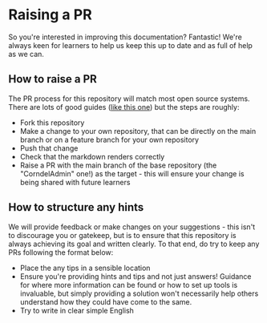 # Raising a PR

So you're interested in improving this documentation? Fantastic! We're always keen for learners to help us keep this up to date and as full of help as we can.

## How to raise a PR
The PR process for this repository will match most open source systems. There are lots of good guides ([like this one](https://jarv.is/notes/how-to-pull-request-fork-github/)) but the steps are roughly:
* Fork this repository
* Make a change to your own repository, that can be directly on the main branch or on a feature branch for your own repository
* Push that change
* Check that the markdown renders correctly
* Raise a PR with the main branch of the base repository (the "CorndelAdmin" one!) as the target - this will ensure your change is being shared with future learners

## How to structure any hints
We will provide feedback or make changes on your suggestions - this isn't to discourage you or gatekeep, but is to ensure that this repository is always achieving its goal and written clearly. To that end, do try to keep any PRs following the format below:
* Place the any tips in a sensible location
* Ensure you're providing hints and tips and not just answers! Guidance for where more information can be found or how to set up tools is invaluable, but simply providing a solution won't necessarily help others understand how they could have come to the same.
* Try to write in clear simple English
